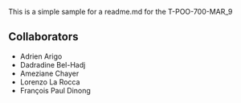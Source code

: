 This is a simple sample for a readme.md for the T-POO-700-MAR_9

## Collaborators
- Adrien Arigo
- Dadradine Bel-Hadj
- Ameziane Chayer
- Lorenzo La Rocca
- François Paul Dinong